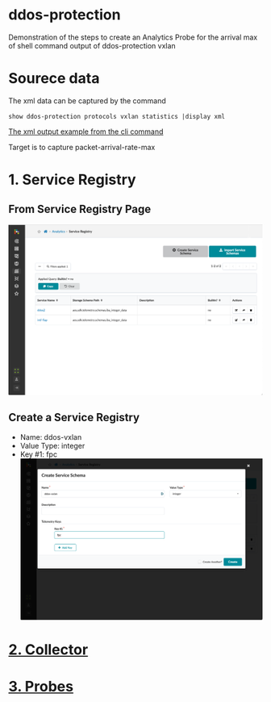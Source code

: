 # ddos-protection
Demonstration of the steps to create an Analytics Probe for the arrival max of shell command output of ddos-protection vxlan 

# Sourece data

The xml data can be captured by the command
```
show ddos-protection protocols vxlan statistics |display xml
```

[The xml output example from the cli command](./sources/show-ddos.xml)


Target is to capture packet-arrival-rate-max


# 1. Service Registry

## From Service Registry Page
![Service Registry](./sources/service-registry.png)

## Create a Service Registry
- Name: ddos-vxlan
- Value Type: integer
- Key #1: fpc
![Create Service Schema](./sources/create-service-schema.png)

# [2. Collector](README-collector.md)

# [3. Probes](README-probe.md)


